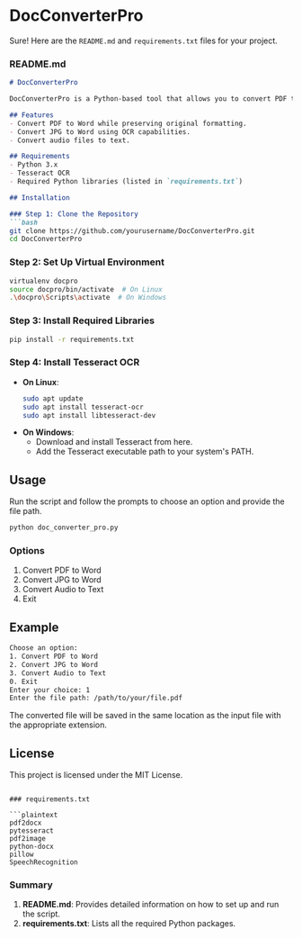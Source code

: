 # DocConverterPro
Sure! Here are the `README.md` and `requirements.txt` files for your project.

### README.md

```markdown
# DocConverterPro

DocConverterPro is a Python-based tool that allows you to convert PDF to Word, JPG to Word using OCR, and audio to text. The tool preserves the original formatting of the PDF, including logos, signs, and other graphical elements.

## Features
- Convert PDF to Word while preserving original formatting.
- Convert JPG to Word using OCR capabilities.
- Convert audio files to text.

## Requirements
- Python 3.x
- Tesseract OCR
- Required Python libraries (listed in `requirements.txt`)

## Installation

### Step 1: Clone the Repository
```bash
git clone https://github.com/yourusername/DocConverterPro.git
cd DocConverterPro
```

### Step 2: Set Up Virtual Environment
```bash
virtualenv docpro
source docpro/bin/activate  # On Linux
.\docpro\Scripts\activate  # On Windows
```

### Step 3: Install Required Libraries
```bash
pip install -r requirements.txt
```

### Step 4: Install Tesseract OCR
- **On Linux**:
  ```bash
  sudo apt update
  sudo apt install tesseract-ocr
  sudo apt install libtesseract-dev
  ```
- **On Windows**:
  - Download and install Tesseract from here.
  - Add the Tesseract executable path to your system's PATH.

## Usage
Run the script and follow the prompts to choose an option and provide the file path.

```bash
python doc_converter_pro.py
```

### Options
1. Convert PDF to Word
2. Convert JPG to Word
3. Convert Audio to Text
0. Exit

## Example
```bash
Choose an option:
1. Convert PDF to Word
2. Convert JPG to Word
3. Convert Audio to Text
0. Exit
Enter your choice: 1
Enter the file path: /path/to/your/file.pdf
```

The converted file will be saved in the same location as the input file with the appropriate extension.

## License
This project is licensed under the MIT License.
```

### requirements.txt

```plaintext
pdf2docx
pytesseract
pdf2image
python-docx
pillow
SpeechRecognition
```

### Summary
1. **README.md**: Provides detailed information on how to set up and run the script.
2. **requirements.txt**: Lists all the required Python packages.
